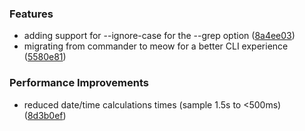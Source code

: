 
### Features

* adding support for --ignore-case for the --grep option ([8a4ee03](https://github.com/aversini/teeny-file-search/commit/8a4ee03b1391db9e2f65dbb2a0cdde5d0d00077e))
* migrating from commander to meow for a better CLI experience ([5580e81](https://github.com/aversini/teeny-file-search/commit/5580e81ef8fa486e29200a2d41f5658805585f2e))


### Performance Improvements

* reduced date/time calculations times (sample 1.5s to <500ms) ([8d3b0ef](https://github.com/aversini/teeny-file-search/commit/8d3b0eff5039c2ab5860dca01f9cbfc97f9749fe))

